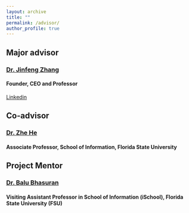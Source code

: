 ```yaml
---
layout: archive
title: ""
permalink: /advisor/
author_profile: true
---
```


## Major advisor
### [Dr. Jinfeng Zhang](https://ani.stat.fsu.edu/~jinfeng/) 
#### Founder, CEO and Professor
[Linkedin](https://www.linkedin.com/in/jinfeng-zhang-48601a81/)

## Co-advisor
### [Dr. Zhe He](https://sites.google.com/site/henryhezhe2003/)
#### Associate Professor, School of Information,  Florida State University


## Project Mentor
### [Dr. Balu Bhasuran](https://balubhasuran.github.io/)
#### Visiting Assistant Professor in School of Information (iSchool), Florida State University (FSU)



